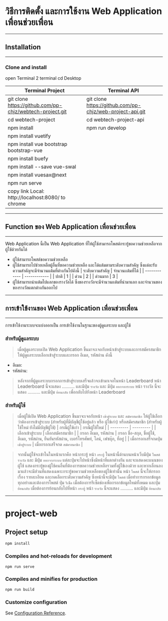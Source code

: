 # วิธีการติดตั้ง และการใช้งาน Web Application เพื่อนช่วยเพื่อน
***

## Installation
---

### Clone and install 

open Terminal 2 terminal
cd Desktop

| Terminal Project | Terminal API |
| ---------------- | ------------ |
| git clone https://github.com/pp-chjz/webtech-project.git | git clone https://github.com/pp-chjz/web-project-api.git |
| cd webtech-project | cd webtech-project-api |
| npm install | npm run develop |
| npm install vuetify | |
| npm install vue bootstrap bootstrap-vue | |
| npm install buefy | |
| npm install --save vue-swal | |
| npm install vuesax@next | |
| npm run serve | |
| copy link Local:   http://localhost:8080/ to chrome | |
***

## Function ของ Web Application เพื่อนช่วยเพื่อน
---

Web Application นี้เป็น Web Application ที่ให้ผู้ใช้สามารถโพสต์กระทู้ขอความช่วยเหลือจากผู้ใช้ด้วยกันได้

 - ผู้ใช้สามารถโพสต์ขอความช่วยเหลือ
 - ผู้ใช้สามารถไปช่วยเหลือผู้อื่นที่ขอความช่วยเหลือ และได้แต้มตามระดับความสำคัญ ซึ่งแต่ละรับความสำคัญจะมีจำนวนแต้มที่ต่างกันไปดังนี้
| ระดับความสำคัญ | จำนวนเเต้มที่ได้ |
| ------------ | ------------ |
| ปกติ | 1 |
| ด่วน | 2 |
| ด่วนมาก | 3 |
- ผู้ใช้สามารถนำแต้มไปแลกของรางวัลได้ ซึ่งของรางวัลจะมีจำนวนเเต้มที่นำมาแลก และจำนวนของของรางวัลแตกต่างกันออกไป
***

## การเข้าใช้งานของ Web Application เพื่อนช่วยเพื่อน
---

การเข้าใช้งานระบบจะแบ่งออกเป็น การเข้าใช้งานในฐานะของผู้ดูแลระบบ และผู้ใช้ 

### สำหรับผู้ดูแลระบบ

> เมื่อผู้ดูแลระบบเปิด Web Application ขึ้นมาจะเจอกับหน้าเข้าสู่ระบบและการสมัครสมาชิก ให้ผู้ดูแลระบบเลือกเข้าสู่ระบบและกรอก อีเมล, รหัสผ่าน ดังนี้
   * อีเมล:
   * รหัสผ่าน:
> หลังจากที่ผู้ดูแลระบบกรอกการเข้าสู่ระบบเสร็จแล้วจะเข้ามาเจอในหน้า Leaderboard 
> หน้า Leaderboard นี้จะแสดง .......... และมีปุ่ม `รางวัล` และ มีปุ่ม `ออกจากระบบ`
> หน้า รางวัล  นี้จะแสดง .......... และมีปุ่ม `ย้อนกลับ` เพื่อกลับไปยังหน้า Leaderboard

### สำหรับผู้ใช้

> เมื่อผู้ใช้เปิด Web Application ขึ้นมาจะเจอกับหน้า `เข้าสู่ระบบ` และ `สมัครสมาชิก` ให้ผู้ใช้เลือกว่าต้องการเข้าสู่ระบบ (สำหรับผู้ที่มีบัญชีผู้ใช้อยู่แล้ว หรือ ผู้ใช้เก่า) หรือสมัครสมาชิก (สำหรับผู้ใช้ใหม่ ยังไม่มีบัญชีผู้ใช้) 
| กรณีผู้ใช้เก่า | กรณีผู้ใช้ใหม่ |
| --------- | --------- |
| เลือกเข้าสู่ระบบ | เลือกสมัครสมาชิก |
| กรอก อีเมล, รหัสผ่าน | กรอก ชื่อ-สกุล, ชื่อผู้ใช้, อีเมล, รหัสผ่าน, ยืนยันรหัสผ่าน,  เบอร์โทรศัพท์, ไลน์, เฟซบุ๊ก, ที่อยู่ |
| เมื่อกรอกเสร็จกดปุ่ม `เข้าสู่ระบบ` | เมื่อกรอกเสร็จกด `สมัครสมาชิก` |

> จากนั้นผู้ใช้จะเข้าในในหน้าแรกคือ หน้ากระทู้
> หน้า `กระทู้` ในหน้านี้ด้านบนหน้าเว็บมีปุ่ม `โพสต์` `รางวัล` และ มีปุ่ม `ออกจากระบบ` แต่ละปุ่มจะไปหน้าซึ่งมีหน้าที่แตกต่างกัน และจะแสดงคะแนนของผู้ใช้ แสดงกระทู้ของผู้ใช้คนอื่นที่ต้องการขอความช่วยเหลือรวมทั้งผู้ใช้เองด้วย และหากเลื่อนลงมาแล้วจะมีส่วนที่แสดงเฉพาะกระทู้ขอความช่วยเหลือของผู้ใช้เท่านั้น 
> หน้า `โพสต์` นี้จะให้กรอกเรื่อง รายละเอียด และกดเลือกระดับความสำคัญ ซึ่งหน้านี้จะมีปุ่ม `โพสต์` เมื่อทำการกรอกข้อมูลทุกอย่างและต้องการโพสต์ ปุ่ม `รีเซ็ต` เมื่อต้องการรีเซ็ตช่องเพื่อกรอกข้อมูลใหม่ทั้งหมด และปุ่ม `ย้อนกลับ` เมื่อต้องการย้อนกลับไปที่หน้า `กระทู้`
> หน้า `รางวัล`  นี้จะแสดง .......... และมีปุ่ม `ย้อนกลับ` 
***


# project-web

## Project setup
```
npm install
```

### Compiles and hot-reloads for development
```
npm run serve
```

### Compiles and minifies for production
```
npm run build
```

### Customize configuration
See [Configuration Reference](https://cli.vuejs.org/config/).
